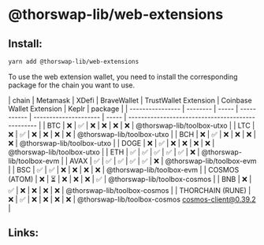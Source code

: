 # @thorswap-lib/web-extensions

## Install:

```bash
yarn add @thorswap-lib/web-extensions
```

To use the web extension wallet, you need to install the corresponding package for the chain you want to use.

| chain            | Metamask | XDefi | BraveWallet | TrustWallet Extension | Coinbase Wallet Extension | Keplr | package                                           |
| ---------------- | -------- | ----- | ----------- | --------------------- | ----- | ------------------------------------------------- |
| BTC              | ❌       | ✅    | ❌          | ❌                    | ❌                         | ❌    | @thorswap-lib/toolbox-utxo                        |
| LTC              | ❌       | ✅    | ❌          | ❌                    | ❌                         | ❌    | @thorswap-lib/toolbox-utxo                        |
| BCH              | ❌       | ✅    | ❌          | ❌                    | ❌                         | ❌    | @thorswap-lib/toolbox-utxo                        |
| DOGE             | ❌       | ✅    | ❌          | ❌                    | ❌                         | ❌    | @thorswap-lib/toolbox-utxo                        |
| ETH              | ✅       | ✅    | ✅          | ✅                    | ✅                         | ❌    | @thorswap-lib/toolbox-evm                         |
| AVAX             | ✅       | ✅    | ✅          | ✅                    | ✅                         | ❌    | @thorswap-lib/toolbox-evm                         |
| BSC              | ✅       | ✅    | ❌          | ❌                    | ❌                         | ❌    | @thorswap-lib/toolbox-evm                         |
| COSMOS (ATOM)    | ❌       | ⏳    | ❌          | ❌                    | ❌                         | ✅    | @thorswap-lib/toolbox-cosmos                      |
| BNB              | ❌       | ✅    | ❌          | ❌                    | ❌                         | ❌    | @thorswap-lib/toolbox-cosmos                      |
| THORCHAIN (RUNE) | ❌       | ✅    | ❌          | ❌                    | ❌                         | ❌    | @thorswap-lib/toolbox-cosmos cosmos-client@0.39.2 |

## Links:
